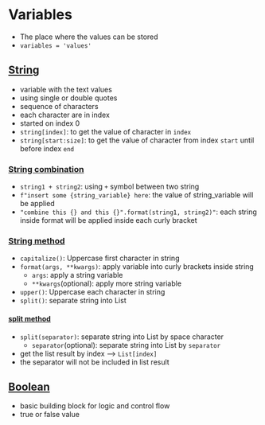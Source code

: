 # Variables
- The place where the values can be stored
- `variables = 'values'`

## [String](https://github.com/HidayatRivai2020/Python/tree/main/variables/string_variable.py)
- variable with the text values
- using single or double quotes
- sequence of characters
- each character are in index
- started on index 0
- `string[index]`: to get the value of character in `index`
- `string[start:size]`: to get the value of character from index `start` until before index `end`

### [String combination](https://github.com/HidayatRivai2020/Python/tree/main/variables/string_combination.py)
- `string1 + string2`: using `+` symbol between two string
- `f"insert some {string_variable} here`: the value of string_variable will be applied
- `"combine this {} and this {}".format(string1, string2)"`: each string inside format will be applied inside each curly bracket


### [String method](https://github.com/HidayatRivai2020/Python/tree/main/variables/string_variable.py)
- `capitalize()`: Uppercase first character in string
- `format(args, **kwargs)`: apply variable into curly brackets inside string
    - `args`: apply a string variable
    - `**kwargs`(optional): apply more string variable
- `upper()`: Uppercase each character in string
- `split()`: separate string into List

#### [split method](https://github.com/HidayatRivai2020/Python/tree/main/variables/string_split.py)
- `split(separator)`: separate string into List by space character
    - `separator`(optional): separate string into List by `separator`
- get the list result by index --> `List[index]`
- the separator will not be included in list result

## [Boolean](https://github.com/HidayatRivai2020/Python/tree/main/variables/boolean_variable.py)
- basic building block for logic and control flow
- true or false value
